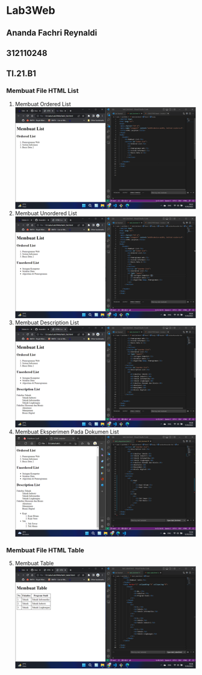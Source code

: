 # Lab3Web
## Ananda Fachri Reynaldi
## 312110248
## TI.21.B1

### Membuat File HTML List
1. Membuat Ordered List
![Step1](SS/SS1.png)
2. Membuat Unordered List
![Step2](SS/SS2.png)
3. Membuat Description List
![Step3](SS/SS3.png)
3. Membuat Eksperimen Pada Dokumen List
![Step4](SS/SS4.png)
### Membuat File HTML Table
5. Membuat Table
![Step5](SS/SS5.png)